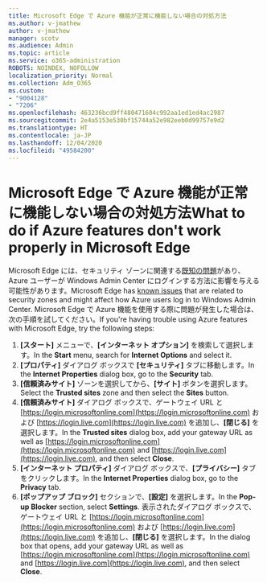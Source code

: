 ```yaml
---
title: Microsoft Edge で Azure 機能が正常に機能しない場合の対処方法
ms.author: v-jmathew
author: v-jmathew
manager: scotv
ms.audience: Admin
ms.topic: article
ms.service: o365-administration
ROBOTS: NOINDEX, NOFOLLOW
localization_priority: Normal
ms.collection: Adm_O365
ms.custom:
- "9004128"
- "7206"
ms.openlocfilehash: 463236bcd9ff480471604c992aa1ed1ed4ac2987
ms.sourcegitcommit: 2e4a5153e530bf15744a52e982eeb0d99757e9d2
ms.translationtype: HT
ms.contentlocale: ja-JP
ms.lasthandoff: 12/04/2020
ms.locfileid: "49584200"
---
```

# <a name="what-to-do-if-azure-features-dont-work-properly-in-microsoft-edge"></a><span data-ttu-id="3315c-102">Microsoft Edge で Azure 機能が正常に機能しない場合の対処方法</span><span class="sxs-lookup"><span data-stu-id="3315c-102">What to do if Azure features don't work properly in Microsoft Edge</span></span>

<span data-ttu-id="3315c-103">Microsoft Edge には、セキュリティ ゾーンに関連する[既知の問題](https://go.microsoft.com/fwlink/?linkid=2140608)があり、Azure ユーザーが Windows Admin Center にログインする方法に影響を与える可能性があります。</span><span class="sxs-lookup"><span data-stu-id="3315c-103">Microsoft Edge has [known issues](https://go.microsoft.com/fwlink/?linkid=2140608) that are related to security zones and might affect how Azure users log in to Windows Admin Center.</span></span> <span data-ttu-id="3315c-104">Microsoft Edge で Azure 機能を使用する際に問題が発生した場合は、次の手順を試してください。</span><span class="sxs-lookup"><span data-stu-id="3315c-104">If you're having trouble using Azure features with Microsoft Edge, try the following steps:</span></span>

1. <span data-ttu-id="3315c-105">**[スタート]** メニューで、**[インターネット オプション]** を検索して選択します。</span><span class="sxs-lookup"><span data-stu-id="3315c-105">In the **Start** menu, search for **Internet Options** and select it.</span></span>
2. <span data-ttu-id="3315c-106">**[プロパティ]** ダイアログ ボックスで **[セキュリティ]** タブに移動します。</span><span class="sxs-lookup"><span data-stu-id="3315c-106">In the **Internet Properties** dialog box, go to the **Security** tab.</span></span>
3. <span data-ttu-id="3315c-107">**[信頼済みサイト]** ゾーンを選択してから、**[サイト]** ボタンを選択します。</span><span class="sxs-lookup"><span data-stu-id="3315c-107">Select the **Trusted sites** zone and then select the **Sites** button.</span></span>
4. <span data-ttu-id="3315c-108">**[信頼済みサイト]** ダイアログ ボックスで、ゲートウェイ URL と [https://login.microsoftonline.com](https://login.microsoftonline.com) および [https://login.live.com](https://login.live.com) を追加し、**[閉じる]** を選択します。</span><span class="sxs-lookup"><span data-stu-id="3315c-108">In the **Trusted sites** dialog box, add your gateway URL as well as [https://login.microsoftonline.com](https://login.microsoftonline.com) and [https://login.live.com](https://login.live.com), and then select **Close**.</span></span>
5. <span data-ttu-id="3315c-109">**[インターネット プロパティ]** ダイアログ ボックスで、**[プライバシー]** タブをクリックします。</span><span class="sxs-lookup"><span data-stu-id="3315c-109">In the **Internet Properties** dialog box, go to the **Privacy** tab.</span></span>
6. <span data-ttu-id="3315c-110">**[ポップアップ ブロック]** セクションで、**[設定]** を選択します。</span><span class="sxs-lookup"><span data-stu-id="3315c-110">In the **Pop-up Blocker** section, select **Settings**.</span></span> <span data-ttu-id="3315c-111">表示されたダイアログ ボックスで、ゲートウェイ URL と [https://login.microsoftonline.com](https://login.microsoftonline.com) および [https://login.live.com](https://login.live.com) を追加し、**[閉じる]** を選択します。</span><span class="sxs-lookup"><span data-stu-id="3315c-111">In the dialog box that opens, add your gateway URL as well as [https://login.microsoftonline.com](https://login.microsoftonline.com) and [https://login.live.com](https://login.live.com), and then select **Close**.</span></span>
